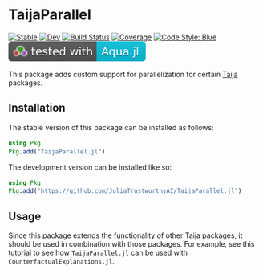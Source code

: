 # TaijaParallel

[![Stable](https://img.shields.io/badge/docs-stable-blue.svg)](https://JuliaTrustworthyAI.github.io/TaijaParallel.jl/stable/)
[![Dev](https://img.shields.io/badge/docs-dev-blue.svg)](https://JuliaTrustworthyAI.github.io/TaijaParallel.jl/dev/)
[![Build Status](https://github.com/JuliaTrustworthyAI/TaijaParallel.jl/actions/workflows/CI.yml/badge.svg?branch=master)](https://github.com/JuliaTrustworthyAI/TaijaParallel.jl/actions/workflows/CI.yml?query=branch%3Amaster)
[![Coverage](https://codecov.io/gh/JuliaTrustworthyAI/TaijaParallel.jl/branch/master/graph/badge.svg)](https://codecov.io/gh/JuliaTrustworthyAI/TaijaParallel.jl)
[![Code Style: Blue](https://img.shields.io/badge/code%20style-blue-4495d1.svg)](https://github.com/invenia/BlueStyle)
[![Aqua QA](https://raw.githubusercontent.com/JuliaTesting/Aqua.jl/master/badge.svg)](https://github.com/JuliaTesting/Aqua.jl)

This package adds custom support for parallelization for certain [Taija](https://github.com/JuliaTrustworthyAI) packages.

## Installation

The stable version of this package can be installed as follows:

``` julia
using Pkg
Pkg.add("TaijaParallel.jl")
```

The development version can be installed like so:

``` julia
using Pkg
Pkg.add("https://github.com/JuliaTrustworthyAI/TaijaParallel.jl")
```

## Usage

Since this package extends the functionality of other Taija packages, it should be used in combination with those packages. For example, see this [tutorial](https://juliatrustworthyai.github.io/CounterfactualExplanations.jl/v0.1/tutorials/parallelization/) to see how `TaijaParallel.jl` can be used with `CounterfactualExplanations.jl`.

